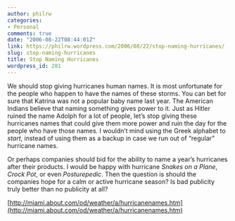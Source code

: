 ```yaml
---
author: philrw
categories:
- Personal
comments: true
date: "2006-08-22T08:44:01Z"
link: https://philrw.wordpress.com/2006/08/22/stop-naming-hurricanes/
slug: stop-naming-hurricanes
title: Stop Naming Hurricanes
wordpress_id: 281
---
```


We should stop giving hurricanes human names. It is most unfortunate for the people who happen to have the names of these storms. You can bet for sure that Katrina was not a popular baby name last year. The American Indians believe that naming something gives power to it. Just as Hitler ruined the name Adolph for a lot of people, let’s stop giving these hurricanes names that could give them more power and ruin the day for the people who have those names. I wouldn’t mind using the Greek alphabet to _start_, instead of using them as a backup in case we run out of “regular” hurricane names.

Or perhaps companies should bid for the ability to name a year’s hurricanes after their products. I would be happy with hurricane _Snakes on a Plane_, _Crock Pot_, or even _Posturepedic_. Then the question is should the companies hope for a calm or active hurricane season? Is bad publicity truly better than no publicity at all?

[http://miami.about.com/od/weather/a/hurricanenames.htm](http://miami.about.com/od/weather/a/hurricanenames.htm)
